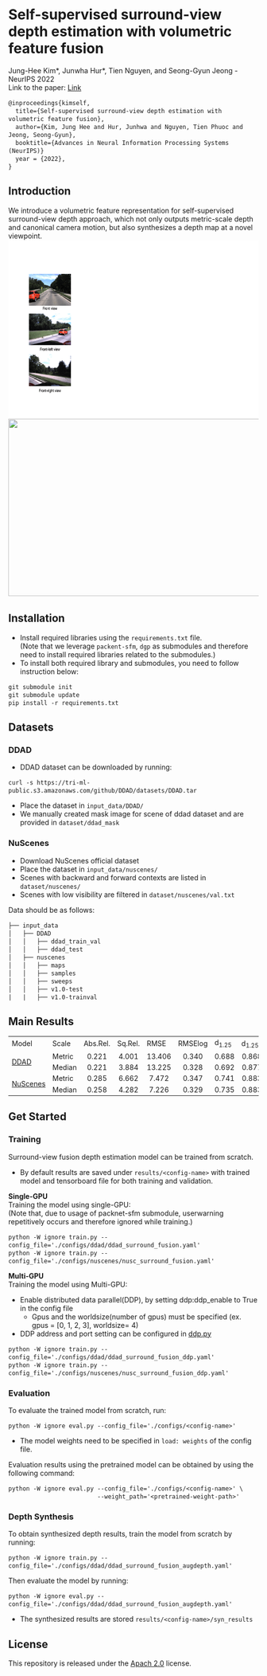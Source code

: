 # Self-supervised surround-view depth estimation with volumetric feature fusion 
Jung-Hee Kim\*, Junwha Hur\*, Tien Nguyen, and Seong-Gyun Jeong - NeurIPS 2022 \
Link to the paper: [Link](https://openreview.net/forum?id=0PfIQs-ttQQ&referrer=%5BAuthor%20Console%5D(%2Fgroup%3Fid%3DNeurIPS.cc%2F2022%2FConference%2FAuthors%23your-submissions)) 
```
@inproceedings{kimself,
  title={Self-supervised surround-view depth estimation with volumetric feature fusion},
  author={Kim, Jung Hee and Hur, Junhwa and Nguyen, Tien Phuoc and Jeong, Seong-Gyun},
  booktitle={Advances in Neural Information Processing Systems (NeurIPS)}
  year = {2022},
}
```
## Introduction
We introduce a volumetric feature representation for self-supervised surround-view depth approach, which not only outputs metric-scale depth and canonical camera motion, but also synthesizes a depth map at a novel viewpoint. \
 <img 
 width="600" 
 height="356" 
 src="media/surround_fusion_feature.gif" 
 />
 <br>
 <img  
 width="600" 
 height="356" 
 src="media/depth_synthesis.gif" 
 />

## Installation
* Install required libraries using the  `requirements.txt` file. \
(Note that we leverage `packent-sfm`, `dgp` as submodules and therefore need to install required libraries related to the submodules.) 
* To install both required library and submodules, you need to follow instruction below:

```shell
git submodule init
git submodule update
pip install -r requirements.txt
```

## Datasets
### DDAD 
* DDAD dataset can be downloaded by running:

```shell
curl -s https://tri-ml-public.s3.amazonaws.com/github/DDAD/datasets/DDAD.tar 
```

* Place the dataset in `input_data/DDAD/`
* We manually created mask image for scene of ddad dataset and are provided in `dataset/ddad_mask`

### NuScenes 
* Download NuScenes official dataset
* Place the dataset in `input_data/nuscenes/`
* Scenes with backward and forward contexts are listed in `dataset/nuscenes/`
* Scenes with low visibility are filtered in `dataset/nuscenes/val.txt`

Data should be as follows:
```
├── input_data
│   ├── DDAD
│   │   ├── ddad_train_val
│   │   ├── ddad_test
│   ├── nuscenes
│   │   ├── maps
│   │   ├── samples
│   │   ├── sweeps
│   │   ├── v1.0-test
|   |   ├── v1.0-trainval
```
## Main Results

<table>
  <tr>
    <td>Model</td>
    <td>Scale</td>
    <td>Abs.Rel.</td>
    <td>Sq.Rel.</td>
    <td>RMSE</td>
    <td>RMSElog</td>
    <td>d<sub>1.25</sub></td>
    <td>d<sub>1.25</sub><sup>2</sup></td>
    <td>d<sub>1.25</sub><sup>3</sup></td>
  </tr>
  <tr>
    <td rowspan="2"><a href="https://drive.google.com/drive/folders/1UAPjm3pplVPkbS6jLsIFWDmsR8O8dX-1?usp=drive_link"> DDAD </a> </td>
    <td style="text-align:left">Metric</td>
    <td style="text-align:center">0.221</td>
    <td style="text-align:center">4.001</td>
    <td style="text-align:center">13.406</td>
    <td style="text-align:center">0.340</td>
    <td style="text-align:center">0.688</td>
    <td style="text-align:center">0.868</td>
    <td style="text-align:center">0.932</td>
  </tr>
  <tr>
    <td style="text-align:left">Median</td>
    <td style="text-align:center">0.221</td>
    <td style="text-align:center">3.884</td>
    <td style="text-align:center">13.225</td>
    <td style="text-align:center">0.328</td>
    <td style="text-align:center">0.692</td>
    <td style="text-align:center">0.877</td>
    <td style="text-align:center">0.939</td>
  </tr>
  <tr>
    <td rowspan="2"><a href="https://drive.google.com/drive/folders/1CipDGyLCYZcWKQSo1WlLbGsyn2ssL8dI?usp=drive_link"> NuScenes </a> </td>
    <td style="text-align:left">Metric</td>
    <td style="text-align:center">0.285</td>
    <td style="text-align:center">6.662</td>
    <td style="text-align:center">7.472</td>
    <td style="text-align:center">0.347</td>
    <td style="text-align:center">0.741</td>
    <td style="text-align:center">0.883</td>
    <td style="text-align:center">0.936</td>
  </tr>
  <tr>
    <td style="text-align:left">Median</td>
    <td style="text-align:center">0.258</td>
    <td style="text-align:center">4.282</td>
    <td style="text-align:center">7.226</td>
    <td style="text-align:center">0.329</td>
    <td style="text-align:center">0.735</td>
    <td style="text-align:center">0.883</td>
    <td style="text-align:center">0.937</td>
  </tr>  
</table>

## Get Started
### Training
Surround-view fusion depth estimation model can be trained from scratch.
* By default results are saved under `results/<config-name>` with trained model and tensorboard file for both training and validation.

**Single-GPU** <br>
Training the model using single-GPU: \
(Note that, due to usage of packnet-sfm submodule, userwarning repetitively occurs and therefore ignored while training.) 
```shell
python -W ignore train.py --config_file='./configs/ddad/ddad_surround_fusion.yaml'
python -W ignore train.py --config_file='./configs/nuscenes/nusc_surround_fusion.yaml'
```

**Multi-GPU** <br>
Training the model using Multi-GPU:
* Enable distributed data parallel(DDP), by setting ddp:ddp_enable to True in the config file
  * Gpus and the worldsize(number of gpus) must be specified (ex. gpus = [0, 1, 2, 3], worldsize= 4)
* DDP address and port setting can be configured in [ddp.py](utils/ddp.py)

```shell
python -W ignore train.py --config_file='./configs/ddad/ddad_surround_fusion_ddp.yaml' 
python -W ignore train.py --config_file='./configs/nuscenes/nusc_surround_fusion_ddp.yaml'
```

### Evaluation
To evaluate the trained model from scratch, run:
```shell
python -W ignore eval.py --config_file='./configs/<config-name>'
```
* The model weights need to be specified in `load: weights` of the config file. 

Evaluation results using the pretrained model can be obtained by using the following command:
```shell
python -W ignore eval.py --config_file='./configs/<config-name>' \
                         --weight_path='<pretrained-weight-path>'
```

### Depth Synthesis
To obtain synthesized depth results, train the model from scratch by running: 
```shell
python -W ignore train.py --config_file='./configs/ddad/ddad_surround_fusion_augdepth.yaml'
```

Then evaluate the model by running:
```shell
python -W ignore eval.py --config_file='./configs/ddad/ddad_surround_fusion_augdepth.yaml'
```

* The synthesized results are stored `results/<config-name>/syn_results`

## License
This repository is released under the [Apach 2.0](LICENSE) license.